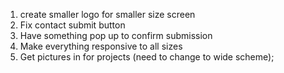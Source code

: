 1. create smaller logo for smaller size screen
2. Fix contact submit button
3. Have something pop up to confirm submission
4. Make everything responsive to all sizes
5. Get pictures in for projects (need to change to wide scheme);